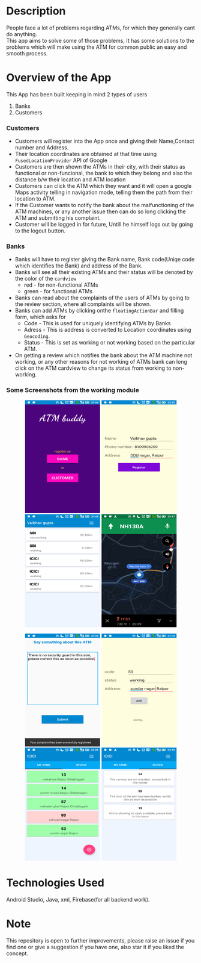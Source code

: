 # Description
People face a lot of problems regarding ATMs, for which they generally cant do anything.<br>
This app aims to solve some of those problems, It has some solutions to the problems which will make using the 
ATM for common public an easy and smooth process.

# Overview of the App
This App has been built keeping in mind 2 types of users
1) Banks
2) Customers

### Customers ###
* Customers will register into the App once and giving their Name,Contact number and Address.
* Their location coordinates are obtained at that time using `FusedLocationProvider` API of Google
* Customers are then shown the ATMs in their city, with their status as functional or non-funcional, the bank to which they belong
  and also the distance b/w their location and ATM location
* Customers can click the ATM which they want and it will open a google Maps activity telling in navigation mode, telling them
  the path from their location to ATM.
* If the Customer wants to notify the bank about the malfunctioning of the ATM machines, or any another issue then can do so
  long clicking the ATM and submitting his complaint.
* Customer will be logged in for future, Untill he himself logs out by going to the logout button.

### Banks ###
* Banks will have to register giving the Bank name, Bank code(Uniqe code which identifies the Bank) and address of the Bank.
* Banks will see all their existing ATMs and their status will be denoted by the color of the `cardview`
  * red - for non-functional ATMs
  * green - for functional ATMs
* Banks can read about the complaints of the users of ATMs by going to the review section, where all complaints will be shown.
* Banks can add ATMs by clicking onthe `floatingActionBar` and filling form, which asks for
  * Code - This is used for uniquely identifying ATMs by Banks
  * Adress - This is address is converted to Location coordinates using `Geocoding`.
  * Status - This is set as working or not working based on the particular ATM.
* On getting a review which notifies the bank about the ATM machine not working, or any other reasons for not working of ATMs
  bank can long click on the ATM cardview to change its status from working to non-working.

### Some Screenshots from the working module ###
<p align="center">
  <img src="https://github.com/vaibnak/ATMbuddy/blob/master/homeScreen.png" width="200" height="300" />
  <img src="https://github.com/vaibnak/ATMbuddy/blob/master/customerReg.png" width="200" height="300"/>
  <img src="https://github.com/vaibnak/ATMbuddy/blob/master/customerBanks.png" width="200" height="300"/>
  <img src="https://github.com/vaibnak/ATMbuddy/blob/master/ActivityonClicking.png" width="200" height="300"/>
  </p>  
<p align="center">
  <img src="https://github.com/vaibnak/ATMbuddy/blob/master/complaintPage.png" width="200" height="300"/>
  <img src="https://github.com/vaibnak/ATMbuddy/blob/master/bankAtmadding.png" width="200" height="300"/>
  <img src="https://github.com/vaibnak/ATMbuddy/blob/master/bankatm2.png" width="200" height="300"/>
  <img src="https://github.com/vaibnak/ATMbuddy/blob/master/reviewAtm.png" width="200" height="300"/>
<p>

# Technologies Used
  Android Studio, Java, xml, Firebase(for all backend work).
# Note
  This repository is open to further improvements, please raise an issue if you find one or give a suggestion if you have one,
  also star it if you liked the concept.
  




